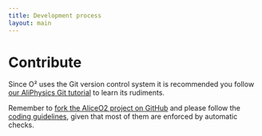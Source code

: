 ```yaml
---
title: Development process
layout: main
---
```


Contribute
==========

Since O² uses the Git version control system it is recommended you follow [our AliPhysics Git
tutorial](http://alisw.github.io/git-tutorial/) to learn its rudiments.

Remember to [fork the AliceO2 project on GitHub](https://github.com/AliceO2Group/AliceO2/fork) and
please follow the [coding guidelines](https://github.com/AliceO2Group/CodingGuidelines/), given that
most of them are enforced by automatic checks.
